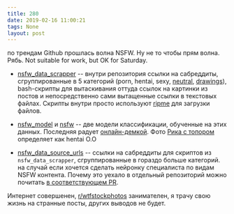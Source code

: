 ```yaml
---
title: 280
date: 2019-02-16 11:00:21
tags: None
layout: post
---
```


по трендам Github прошлась волна NSFW. Ну не то чтобы прям волна. Рябь. Not suitable for work, but OK for Saturday.

+ [nsfw_data_scrapper](https://github.com/alexkimxyz/nsfw_data_scrapper) -- внутри репозитория ссылки на сабреддиты, сгруппированные в 5 категорий (porn, hentai, sexy, [neutral](https://github.com/alexkimxyz/nsfw_data_scrapper/blob/master/scripts/source_urls/neutral.txt), [drawings](https://github.com/alexkimxyz/nsfw_data_scrapper/blob/master/scripts/source_urls/drawings.txt)), bash-скрипты для вытаскивания оттуда ссылок на картинки из постов и непосредственно сами вытащенные ссылки в текстовых файлах. Скрипты внутри просто используют [ripme](https://github.com/RipMeApp/ripme) для загрузки файлов.

+ [nsfw_model](https://github.com/GantMan/nsfw_model) и [nsfw](https://github.com/rockyzhengwu/nsfw) -- две модели классификации, обученные на этих данных. Последняя радует [онлайн-демкой](http://ai.midday.me/). Фото [Рика с топором](http://www.nerdly.co.uk/wp-content/uploads/2015/09/ram-207-3s.jpg) определяет как hentai O.O

+ [nsfw_data_source_urls](https://github.com/EBazarov/nsfw_data_source_urls) -- ссылки на сабреддиты для скриптов из `nsfw_data_scrapper`, сгруппированные в гораздо больше категорий. на случай если хочется сделать нейронку специалиста по видам NSFW контента. Почему это уехало в отдельный репозиторий можно почитать [в соответствующем PR](https://github.com/alexkimxyz/nsfw_data_scrapper/pull/26).

Интернет совершенен, [r/wtfstockphotos](https://www.reddit.com/r/wtfstockphotos/top/?t=all) занимателен, я трачу свою жизнь на странные посты, других выводов не будет.
